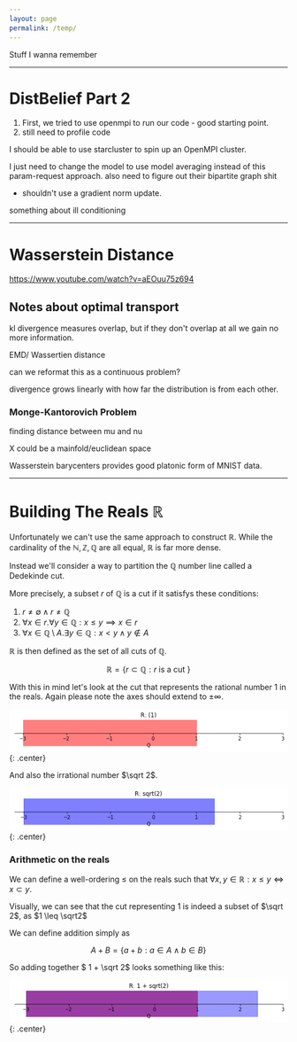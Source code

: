```yaml
---
layout: page
permalink: /temp/
---
```


Stuff I wanna remember

---
# DistBelief Part 2

1. First, we tried to use openmpi to run our code - good starting point. 
2. still need to profile code

I should be able to use starcluster to spin up an OpenMPI cluster. 

I just need to change the model to use model averaging instead of this param-request approach. 
also need to figure out their bipartite graph shit

- shouldn't use a gradient norm update.

something about ill conditioning

---
# Wasserstein Distance

https://www.youtube.com/watch?v=aEOuu75z694

## Notes about optimal transport

kl divergence measures overlap, but if they don't overlap at all we gain no more information. 

EMD/ Wassertien distance 

can we reformat this as a continuous problem? 

divergence grows linearly with how far the distribution is from each other. 

### Monge-Kantorovich Problem 

finding distance between mu and nu

X could be a mainfold/euclidean space 

Wasserstein barycenters provides good platonic form of MNIST data.

---
# Building The Reals $\mathbb{R}$

Unfortunately we can't use the same approach to construct $\mathbb{R}$. While the cardinality of the $\mathbb{N}, \mathbb{Z}, \mathbb{Q}$ are all equal, $\mathbb{R}$ is far more dense.

Instead we'll consider a way to partition the $\mathbb{Q}$ number line called a Dedekinde cut. 

More precisely, a subset $r$ of $\mathbb{Q}$ is a cut if it satisfys these conditions: 

1. $r \neq \emptyset \land r \neq \mathbb{Q}$
3. $\forall x \in r .\forall y \in \mathbb{Q}: x \leq y \implies x \in r$
4. $\forall x \in \mathbb{Q} \setminus A. \exists y \in \mathbb{Q}: x < y \land y \not \in A$

$\mathbb{R}$ is then defined as the set of all cuts of $\mathbb{Q}$.

$$\mathbb{R} = \{ r \subset \mathbb{Q}: r \text{ is a cut }\}$$

With this in mind let's look at the cut that represents the rational number $1$ in the reals. Again please note the axes should extend to $\pm \infty$.

![r1](/images/R/R1.png){: .center}

And also the irrational number $\sqrt 2$.

![r2](/images/R/Rroot2.png){: .center}

### Arithmetic on the reals
We can define a well-ordering $\leq$ on the reals such that $\forall x,y \in \mathbb{R}: x \leq y  \iff x \subset y$. 

Visually, we can see that the cut representing $1$ is indeed a subset of $\sqrt 2$, as $1 \leq \sqrt2$

We can define addition simply as

$$ A + B  = \{a + b: a \in A \land b \in B \}$$

So adding together $ 1 + \sqrt 2$ looks something like this:

![raadd](/images/R/Raddition.png){: .center}

